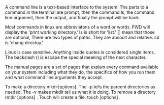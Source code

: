 A command line is a text-based interface to the system. The parts to a command in the terminal are prompt, then the command ls, the command line argument, then the output, and finally the prompt will be back.

Most commands in linux are abbreviatons of a word or words. PWD will display the 'print working directory.' ls is short for 'list.' [] mean that those are optional, There are two types of paths. They are absoult and relative. cd is 'chang directoy.'

Linux is case sensitive. Anything inside quotes is considered single items. The backslash (\) is escape the special meaning of the next character.

The manual pages are a set of pages that explain every command available on your system including what they do, the specifics of how you run them and what command line arguments they accept.

To make a directory mkdir[options]<Directory>. The -p tells the pareent directories as needed. The -v makes mkdir tell us what it is doing. To remove a directory rmdir [options] <Directory>. Touch will  create a file. touch [options] <filename>.
